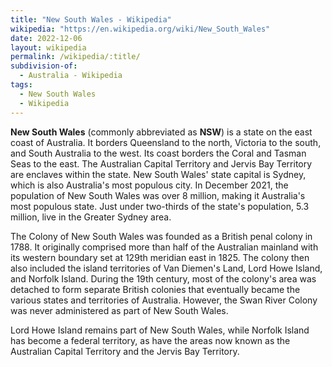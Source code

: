 ```yaml
---
title: "New South Wales - Wikipedia"
wikipedia: "https://en.wikipedia.org/wiki/New_South_Wales"
date: 2022-12-06
layout: wikipedia
permalink: /wikipedia/:title/
subdivision-of:
  - Australia - Wikipedia
tags:
  - New South Wales
  - Wikipedia
---
```

**New South Wales** (commonly abbreviated as **NSW**) is a state on the east coast of Australia. It borders Queensland to the north, Victoria to the south, and South Australia to the west. Its coast borders the Coral and Tasman Seas to the east. The Australian Capital Territory and Jervis Bay Territory are enclaves within the state. New South Wales' state capital is Sydney, which is also Australia's most populous city. In December 2021, the population of New South Wales was over 8 million, making it Australia's most populous state. Just under two-thirds of the state's population, 5.3 million, live in the Greater Sydney area.

The Colony of New South Wales was founded as a British penal colony in 1788. It originally comprised more than half of the Australian mainland with its western boundary set at 129th meridian east in 1825. The colony then also included the island territories of Van Diemen's Land, Lord Howe Island, and Norfolk Island. During the 19th century, most of the colony's area was detached to form separate British colonies that eventually became the various states and territories of Australia. However, the Swan River Colony was never administered as part of New South Wales.

Lord Howe Island remains part of New South Wales, while Norfolk Island has become a federal territory, as have the areas now known as the Australian Capital Territory and the Jervis Bay Territory.
